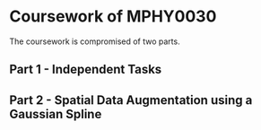 # Coursework of MPHY0030

The coursework is compromised of two parts.

## Part 1 - Independent Tasks

## Part 2 - Spatial Data Augmentation using a Gaussian Spline
